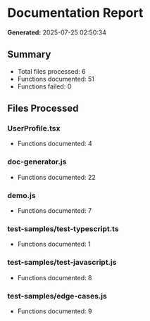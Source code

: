 # Documentation Report

**Generated:** 2025-07-25 02:50:34

## Summary

- Total files processed: 6
- Functions documented: 51
- Functions failed: 0

## Files Processed

### UserProfile.tsx
- Functions documented: 4

### doc-generator.js
- Functions documented: 22

### demo.js
- Functions documented: 7

### test-samples/test-typescript.ts
- Functions documented: 1

### test-samples/test-javascript.js
- Functions documented: 8

### test-samples/edge-cases.js
- Functions documented: 9

